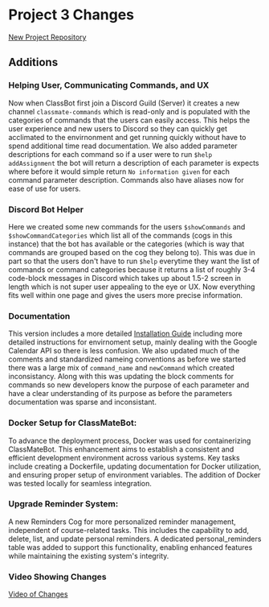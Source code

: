 # Project 3 Changes
[New Project Repository](https://github.com/maddaicita/ClassMateBot-1.1)

## Additions

### Helping User, Communicating Commands, and UX
Now when ClassBot first join a Discord Guild (Server) it creates a new channel ```classmate-commands``` which is read-only and is populated with the categories of commands that the users can easily access. This helps the user experience and new users to Discord so they can quickly get acclimated to the envirnonment and get running quickly without have to spend additional time read documentation. We also added parameter descriptions for each command so if a user were to run ```$help addAssignment``` the bot will return a description of each parameter is expects where before it would simple return ```No information given``` for each command parameter description. Commands also have aliases now for ease of use for users.

### Discord Bot Helper
Here we created some new commands for the users ```$showCommands``` and ```$showCommandCategories``` which list all of the commands (cogs in this instance) that the bot has available or the categories (which is way that commands are grouped based on the cog they belong to). This was due in part so that the users don't have to run ```$help``` everytime they want the list of commands or command categories because it returns a list of roughly 3-4 code-block messages in Discord which takes up about 1.5-2 screen in length which is not super user appealing to the eye or UX. Now everything fits well within one page and gives the users more precise information.

### Documentation
This version includes a more detailed [Installation Guide](https://github.com/maddaicita/ClassMateBot-1.1/blob/main/docs/installation.md) including more detailed instructions for envirnoment setup, mainly dealing with the Google Calendar API so there is less confusion. We also updated much of the comments and standardized nameing conventions as before we started there was a large mix of ```command_name``` and ```newCommand``` which created inconsistancy. Along with this was updating the block comments for commands so new developers know the purpose of each parameter and have a clear understanding of its purpose as before the parameters documentation was sparse and inconsistant.

### Docker Setup for ClassMateBot:
 To advance the deployment process, Docker was used for containerizing ClassMateBot. This enhancement aims to establish a consistent and efficient development environment across various systems. Key tasks include creating a Dockerfile, updating documentation for Docker utilization, and ensuring proper setup of environment variables. The addition of Docker was tested locally for seamless integration.

### Upgrade Reminder System: 
A new Reminders Cog for more personalized reminder management, independent of course-related tasks. This includes the capability to add, delete, list, and update personal reminders. A dedicated personal_reminders table was added to support this functionality, enabling enhanced features while maintaining the existing system's integrity.

### Video Showing Changes

[Video of Changes](https://youtu.be/Gs07US2SGL4)
